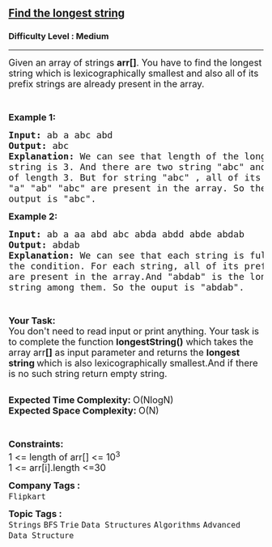 <h2><a href="https://practice.geeksforgeeks.org/problems/8d157f11af5416087251513cfc38ffc4d23be308/0">Find the longest string</a></h2><h3>Difficulty Level : Medium</h3><hr><div class="problems_problem_content__Xm_eO"><p><span style="font-size:18px">Given an array of strings <strong>arr[]</strong>. You have to find the longest string which is&nbsp;lexicographically smallest and also&nbsp;all of its prefix strings are already present in the array.</span></p>

<p>&nbsp;</p>

<p><strong><span style="font-size:18px">Example 1:</span></strong></p>

<pre><span style="font-size:18px"><strong>Input:</strong> ab a abc abd</span>
<span style="font-size:18px"><strong>Output:</strong> abc</span>
<strong><span style="font-size:18px">Explanation: </span></strong><span style="font-size:18px">We can see that length of the longest </span>
<span style="font-size:18px">string is 3. And there are two string "abc" and "abd"</span>
<span style="font-size:18px">of length 3. But for string "abc" , all of its prefix</span>
<span style="font-size:18px">"a" "ab" "abc" are present in the array. So the</span>
<span style="font-size:18px">output is "abc".</span></pre>

<p><strong><span style="font-size:18px">Example 2:</span></strong></p>

<pre><strong><span style="font-size:18px">Input: </span></strong><span style="font-size:18px">ab a aa abd abc<strong><span style="font-size:18px"> </span></strong>abda abdd abde abdab</span>
<strong><span style="font-size:18px">Output: </span></strong><span style="font-size:18px">abdab</span>
<strong><span style="font-size:18px">Explanation: </span></strong><span style="font-size:18px">We can see that each string is fulfilling</span>
<span style="font-size:18px">the condition. For each string, all of its prefix </span>
<span style="font-size:18px">are present in the array.And "abdab" is the longest</span>
<span style="font-size:18px">string among them. So the ouput is "abdab".</span></pre>

<p>&nbsp;</p>

<p><span style="font-size:18px"><strong>Your Task:&nbsp;&nbsp;</strong><br>
You don't need to read input or print anything. Your task is to complete the function&nbsp;<strong>longestString()</strong>&nbsp;which takes the array arr<strong>[]</strong>&nbsp;as input parameter&nbsp;and returns the <strong>longest string </strong>which is also lexicographically&nbsp;smallest.And if there is no such string return empty string.</span><br>
&nbsp;</p>

<p><span style="font-size:18px"><strong>Expected Time Complexity: </strong>O(NlogN)<br>
<strong>Expected Space Complexity: </strong>O(N)</span></p>

<p>&nbsp;</p>

<p><span style="font-size:18px"><strong>Constraints:</strong><br>
1 &lt;= length of arr[]&nbsp;&lt;= 10<sup>3</sup><br>
1 &lt;= arr[i].length&nbsp;&lt;=30</span></p>
</div><p><span style=font-size:18px><strong>Company Tags : </strong><br><code>Flipkart</code>&nbsp;<br><p><span style=font-size:18px><strong>Topic Tags : </strong><br><code>Strings</code>&nbsp;<code>BFS</code>&nbsp;<code>Trie</code>&nbsp;<code>Data Structures</code>&nbsp;<code>Algorithms</code>&nbsp;<code>Advanced Data Structure</code>&nbsp;